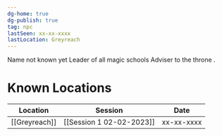 ```yaml
---
dg-home: true
dg-publish: true
tag: npc
lastSeen: xx-xx-xxxx
lastLocation: Greyreach
---
```

Name not known yet
Leader of all magic schools
Adviser to the throne .
# Known Locations

Location | Session | Date
----- | ----- | -----
[[Greyreach]] | [[Session 1 02-02-2023]] | xx-xx-xxxx

